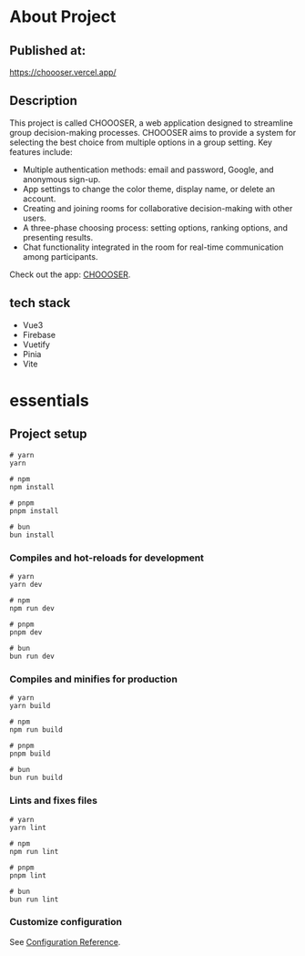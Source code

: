 # About Project

## Published at:

https://choooser.vercel.app/

## Description

This project is called CHOOOSER, a web application designed to streamline group decision-making processes. CHOOOSER aims to provide a system for selecting the best choice from multiple options in a group setting. Key features include:

- Multiple authentication methods: email and password, Google, and anonymous sign-up.
- App settings to change the color theme, display name, or delete an account.
- Creating and joining rooms for collaborative decision-making with other users.
- A three-phase choosing process: setting options, ranking options, and presenting results.
- Chat functionality integrated in the room for real-time communication among participants.

Check out the app: [CHOOOSER](https://choooser.vercel.app/).

## tech stack

- Vue3
- Firebase
- Vuetify
- Pinia
- Vite

# essentials

## Project setup

```
# yarn
yarn

# npm
npm install

# pnpm
pnpm install

# bun
bun install
```

### Compiles and hot-reloads for development

```
# yarn
yarn dev

# npm
npm run dev

# pnpm
pnpm dev

# bun
bun run dev
```

### Compiles and minifies for production

```
# yarn
yarn build

# npm
npm run build

# pnpm
pnpm build

# bun
bun run build
```

### Lints and fixes files

```
# yarn
yarn lint

# npm
npm run lint

# pnpm
pnpm lint

# bun
bun run lint
```

### Customize configuration

See [Configuration Reference](https://vitejs.dev/config/).
